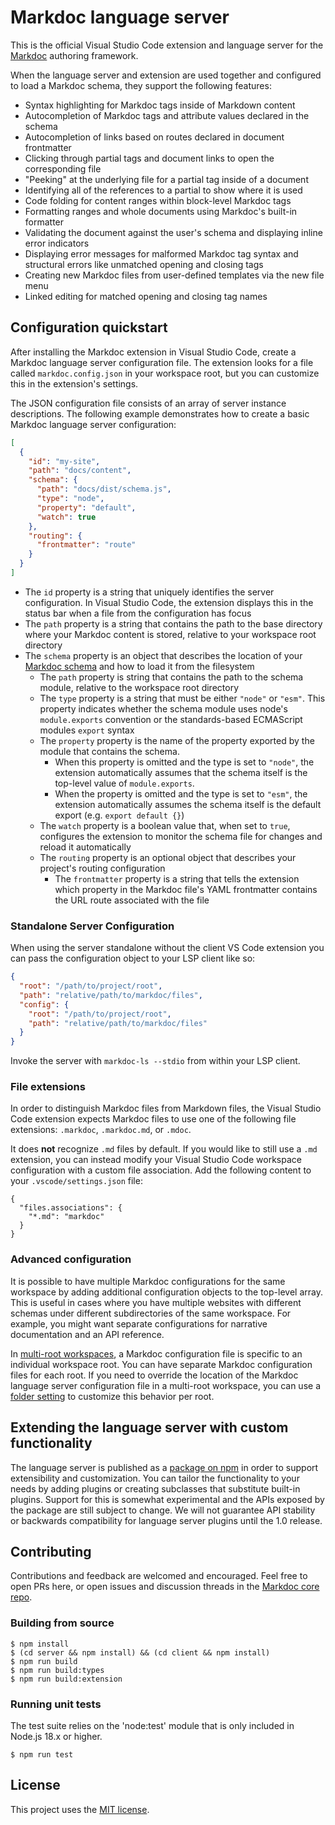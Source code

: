 # Markdoc language server

This is the official Visual Studio Code extension and language server for the [Markdoc](https://markdoc.dev/) authoring framework.

When the language server and extension are used together and configured to load a Markdoc schema, they support the following features:

- Syntax highlighting for Markdoc tags inside of Markdown content
- Autocompletion of Markdoc tags and attribute values declared in the schema
- Autocompletion of links based on routes declared in document frontmatter
- Clicking through partial tags and document links to open the corresponding file
- "Peeking" at the underlying file for a partial tag inside of a document
- Identifying all of the references to a partial to show where it is used
- Code folding for content ranges within block-level Markdoc tags
- Formatting ranges and whole documents using Markdoc's built-in formatter
- Validating the document against the user's schema and displaying inline error indicators
- Displaying error messages for malformed Markdoc tag syntax and structural errors like unmatched opening and closing tags
- Creating new Markdoc files from user-defined templates via the new file menu
- Linked editing for matched opening and closing tag names

## Configuration quickstart

After installing the Markdoc extension in Visual Studio Code, create a Markdoc language server configuration file. The extension looks for a file called `markdoc.config.json` in your workspace root, but you can customize this in the extension's settings.

The JSON configuration file consists of an array of server instance descriptions. The following example demonstrates how to create a basic Markdoc language server configuration:

```json
[
  {
    "id": "my-site",
    "path": "docs/content",
    "schema": {
      "path": "docs/dist/schema.js",
      "type": "node",
      "property": "default",
      "watch": true
    },
    "routing": {
      "frontmatter": "route"
    }
  }
]
```

- The `id` property is a string that uniquely identifies the server configuration. In Visual Studio Code, the extension displays this in the status bar when a file from the configuration has focus
- The `path` property is a string that contains the path to the base directory where your Markdoc content is stored, relative to your workspace root directory
- The `schema` property is an object that describes the location of your [Markdoc schema](https://markdoc.dev/docs/config) and how to load it from the filesystem
  - The `path` property is string that contains the path to the schema module, relative to the workspace root directory
  - The `type` property is a string that must be either `"node"` or `"esm"`. This property indicates whether the schema module uses node's `module.exports` convention or the standards-based ECMAScript modules `export` syntax
  - The `property` property is the name of the property exported by the module that contains the schema.
    - When this property is omitted and the type is set to `"node"`, the extension automatically assumes that the schema itself is the top-level value of `module.exports`.
    - When the property is omitted and the type is set to `"esm"`, the extension automatically assumes the schema itself is the default export (e.g. `export default {}`)
  - The `watch` property is a boolean value that, when set to `true`, configures the extension to monitor the schema file for changes and reload it automatically
  - The `routing` property is an optional object that describes your project's routing configuration
    - The `frontmatter` property is a string that tells the extension which property in the Markdoc file's YAML frontmatter contains the URL route associated with the file

### Standalone Server Configuration

When using the server standalone without the client VS Code extension you can pass the configuration object to your LSP client like so:

```json
{
  "root": "/path/to/project/root",
  "path": "relative/path/to/markdoc/files",
  "config": {
    "root": "/path/to/project/root",
    "path": "relative/path/to/markdoc/files"
  }
}
```

Invoke the server with `markdoc-ls --stdio` from within your LSP client.

### File extensions

In order to distinguish Markdoc files from Markdown files, the Visual Studio Code extension expects Markdoc files to use one of the following file extensions: `.markdoc`, `.markdoc.md`, or `.mdoc`.

It does **not** recognize `.md` files by default. If you would like to still use a `.md` extension, you can instead modify your Visual Studio Code workspace configuration with a custom file association. Add the following content to your `.vscode/settings.json` file:

```
{
  "files.associations": {
    "*.md": "markdoc"
  }
}
```

### Advanced configuration

It is possible to have multiple Markdoc configurations for the same workspace by adding additional configuration objects to the top-level array. This is useful in cases where you have multiple websites with different schemas under different subdirectories of the same workspace. For example, you might want separate configurations for narrative documentation and an API reference.

In [multi-root workspaces](https://code.visualstudio.com/docs/editor/multi-root-workspaces), a Markdoc configuration file is specific to an individual workspace root. You can have separate Markdoc configuration files for each root. If you need to override the location of the Markdoc language server configuration file in a multi-root workspace, you can use a [folder setting](https://code.visualstudio.com/docs/editor/multi-root-workspaces#_settings) to customize this behavior per root.

## Extending the language server with custom functionality

The language server is published as a [package on npm](https://www.npmjs.com/package/@markdoc/language-server) in order to support extensibility and customization. You can tailor the functionality to your needs by adding plugins or creating subclasses that substitute built-in plugins. Support for this is somewhat experimental and the APIs exposed by the package are still subject to change. We will not guarantee API stability or backwards compatibility for language server plugins until the 1.0 release.

## Contributing

Contributions and feedback are welcomed and encouraged. Feel free to open PRs here, or open issues and discussion threads in the [Markdoc core repo](https://github.com/markdoc/markdoc).

### Building from source

```
$ npm install
$ (cd server && npm install) && (cd client && npm install)
$ npm run build
$ npm run build:types
$ npm run build:extension
```

### Running unit tests

The test suite relies on the 'node:test' module that is only included in Node.js 18.x or higher.

```
$ npm run test
```

## License

This project uses the [MIT license](LICENSE).
